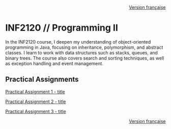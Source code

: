 <p align="right">
  <a href="./README.md">Version française</a>
</p>

# INF2120 // Programming II

In the INF2120 course, I deepen my understanding of object-oriented programming in Java, focusing on inheritance, polymorphism, and abstract classes. I learn to work with data structures such as stacks, queues, and binary trees. The course also covers search and sorting techniques, as well as exception handling and event management.

## Practical Assignments
[Practical Assignment 1 - title](URL "optional title")

[Practical Assignment 2 - title](URL "optional title")

[Practical Assignment 3 - title](URL "optional title")

<p align="right">
  <a href="./README.md">Version française</a>
</p>
